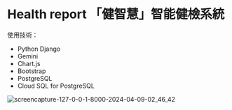 # Health report 「健智慧」智能健檢系統

使用技術：   
* Python Django
* Gemini
* Chart.js
* Bootstrap
* PostgreSQL
* Cloud SQL for PostgreSQL
  
![screencapture-127-0-0-1-8000-2024-04-09-02_46_42](https://github.com/cccmmmd/Health-report-Django-GCP-cloudSQL/assets/137893455/69b0f138-dc2c-4e89-97ee-658ba02fd877)




